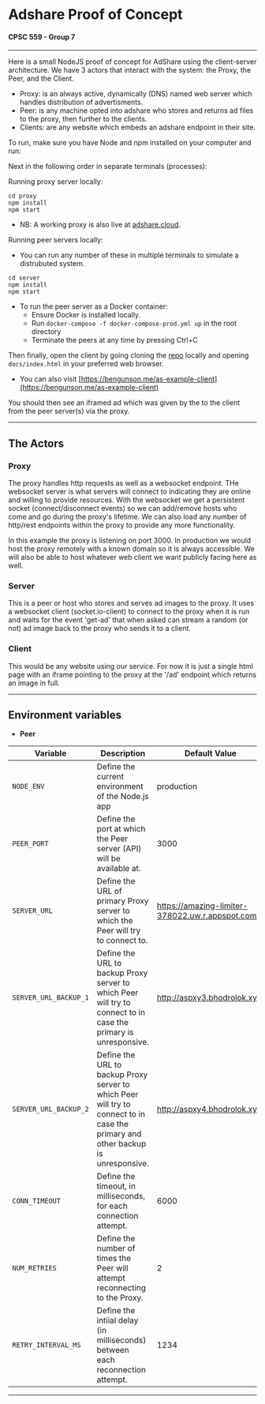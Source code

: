# Adshare Proof of Concept
#### CPSC 559 - Group 7
___

Here is a small NodeJS proof of concept for AdShare using the client-server architecture. We have 3 actors that interact with the system: the Proxy, the Peer, and the Client.

- Proxy: is an always active, dynamically (DNS) named web server which handles distribution of advertisments.
- Peer: is any machine opted into adshare who stores and returns ad files to the proxy, then further to the clients.
- Clients: are any website which embeds an adshare endpoint in their site.

To run, make sure you have Node and npm installed on your computer and run:

Next in the following order in separate terminals (processes):

Running proxy server locally:
```
cd proxy
npm install
npm start
```
- NB: A working proxy is also live at [adshare.cloud](http://adshare.cloud).

Running peer servers locally:
- You can run any number of these in multiple terminals to simulate a distrubuted system.
```
cd server
npm install
npm start
```
- To run the peer server as a Docker container:
    - Ensure Docker is installed locally.
    - Run `docker-compose -f docker-compose-prod.yml up` in the root directory
    - Terminate the peers at any time by pressing Ctrl+C 

Then finally, open the client by going cloning the [repo](https://github.com/bgunson/as) locally and opening `docs/index.html` in your preferred web browser. 
- You can also visit [https://bengunson.me/as-example-client](https://bengunson.me/as-example-client)

You should then see an iframed ad which was given by the to the client from the peer server(s) via the proxy.

___

## The Actors

### Proxy
The proxy handles http requests as well as a websocket endpoint. THe websocket server is what servers will connect to indicating they are online and willing to provide resources. With the websocket we get a persistent socket (connect/disconnect events) so we can add/remove hosts who come and go during the proxy's lifetime. We can also load any number of http/rest endpoints within the proxy to provide any more functionality.

In this example the proxy is listening on port 3000. In production we would host the proxy remotely with a known domain so it is always accessible. We will also be able to host whatever web client we want publicly facing here as well.

### Server
This is a peer or host who stores and serves ad images to the proxy. It uses a websocket client (socket.io-client) to connect to the proxy when it is run and waits for the event 'get-ad' that when asked can stream a random (or not) ad image back to the proxy who sends it to a client.

### Client
This would be any website using our service. For now it is just a single html page with an iframe pointing to the proxy at the '/ad' endpoint which returns an image in full.

___


## Environment variables
<a name="readme-envars-detail"></a>

* <b>Peer</b>

| Variable                    | Description                                                                                                                                                  | Default Value                           |
|-----------------------------|--------------------------------------------------------------------------------------------------------------------------------------------------------------|------------------------------------|
| `NODE_ENV`    | Define the current environment of the Node.js app                                              | production                                |
| `PEER_PORT`            | Define the port at which the Peer server (API) will be available at.                                                                               | 3000                                |
| `SERVER_URL`            | Define the URL of primary Proxy server to which the Peer will try to connect to.                                                                               | https://amazing-limiter-378022.uw.r.appspot.com                                |
| `SERVER_URL_BACKUP_1`            | Define the URL to backup Proxy server to which Peer will try to connect to in case the primary is unresponsive.                                                                               | http://aspxy3.bhodrolok.xyz/                                |
| `SERVER_URL_BACKUP_2`            | Define the URL to backup Proxy server to which Peer will try to connect to in case the primary and other backup is unresponsive.                                                                               | http://aspxy4.bhodrolok.xyz/                                |
| `CONN_TIMEOUT`            | Define the timeout, in milliseconds, for each connection attempt.                                                                               | 6000                                |
| `NUM_RETRIES`            | Define the number of times the Peer will attempt reconnecting to the Proxy.                                                                               | 2                               |
| `RETRY_INTERVAL_MS`            | Define the intiial delay (in milliseconds) between each reconnection attempt.                                                                              | 1234                               |


___
